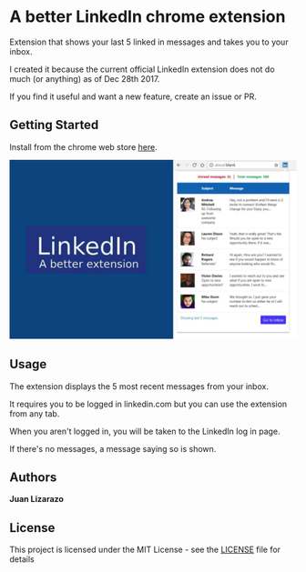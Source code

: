 # A better LinkedIn chrome extension

Extension that shows your last 5 linked in messages and takes you to your inbox.

I created it because the current official LinkedIn extension does not do much (or anything)
as of Dec 28th 2017.

If you find it useful and want a new feature, create an issue or PR.

## Getting Started

Install from the chrome web store [here](https://chrome.google.com/webstore/detail/linkedin-a-better-extensi/hhoajngapgiljoippffaaabidedifape?hl=en).

![Preview](/.store/screenshot.jpg?raw=true "Preview")

## Usage

The extension displays the 5 most recent messages from your inbox.

It requires you to be logged in linkedin.com but you can use the extension from any tab.

When you aren't logged in, you will be taken to the LinkedIn log in page.

If there's no messages, a message saying so is shown.

## Authors

**Juan Lizarazo**

## License

This project is licensed under the MIT License - see the [LICENSE](LICENSE) file for details
